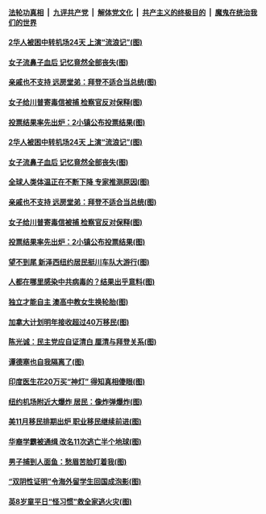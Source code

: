 

####  [法轮功真相](../../../../basic/blob/master/README.md?t=11041002) &nbsp;|&nbsp; [九评共产党](../../../../9ping.md/blob/master/README.md?t=11041002) &nbsp;|&nbsp; [解体党文化](../../../../jtdwh.md/blob/master/README.md?t=11041002)  &nbsp;|&nbsp; [共产主义的终极目的](../../../../gczydzjmd.md/blob/master/README.md?t=11041002) &nbsp;|&nbsp; [魔鬼在统治我们的世界](../../../../mgztzwmdsj.md/blob/master/README.md?t=11041002) 

#### [2华人被困中转机场24天 上演“流浪记”(图)](../pages/p3/951379.md?t=11041002) 

#### [女子流鼻子血后 记忆竟然全部丧失(图)](../pages/p3/951362.md?t=11041002) 

#### [亲戚也不支持 远房堂弟：拜登不适合当总统(图)](../pages/p3/951346.md?t=11041002) 

#### [女子给川普寄毒信被捕 检察官反对保释(图)](../pages/p3/951348.md?t=11041002) 

#### [投票结果率先出炉：2小镇公布投票结果(图)](../pages/p3/951326.md?t=11041002) 


#### [2华人被困中转机场24天 上演“流浪记”(图)](../pages/p3/951379.md?t=11041002) 

#### [女子流鼻子血后 记忆竟然全部丧失(图)](../pages/p3/951362.md?t=11041002) 

#### [全球人类体温正在不断下降 专家推测原因(图)](../pages/p3/951353.md?t=11041002) 

#### [亲戚也不支持 远房堂弟：拜登不适合当总统(图)](../pages/p3/951346.md?t=11041002) 

#### [女子给川普寄毒信被捕 检察官反对保释(图)](../pages/p3/951348.md?t=11041002) 

#### [投票结果率先出炉：2小镇公布投票结果(图)](../pages/p3/951326.md?t=11041002) 


#### [望不到尾 新泽西纽约居民挺川车队大游行(图)](../pages/p3/951282.md?t=11041002) 

#### [人都在哪里感染中共病毒的？结果出乎意料(图)](../pages/p3/951231.md?t=11041002) 

#### [独立才能自主 澳高中教女生换轮胎(图)](../pages/p3/951230.md?t=11041002) 

#### [加拿大计划明年接收超过40万移民(图)](../pages/p3/951253.md?t=11041002) 

#### [陈光诚：民主党应自证清白 厘清与拜登关系(图)](../pages/p3/951048.md?t=11041002) 

#### [谭德塞也自我隔离了(图)](../pages/p3/951221.md?t=11041002) 

#### [印度医生花20万买“神灯” 得知真相傻眼(图)](../pages/p3/951222.md?t=11041002) 

#### [纽约机场附近大爆炸 居民：像炸弹爆炸(图)](../pages/p3/951218.md?t=11041002) 

#### [美11月移民排期出炉 职业移民继续前进(图)](../pages/p3/951170.md?t=11041002) 

#### [华裔学霸被通缉 改名11次逃亡半个地球(图)](../pages/p3/951158.md?t=11041002) 

#### [男子捕到人面鱼：愁眉苦脸盯着我(图)](../pages/p3/951156.md?t=11041002) 

#### [“双阴性证明”令海外留学生回国成泡影(图)](../pages/p3/951097.md?t=11041002) 

#### [英8岁童平日“怪习惯”救全家逃火灾(图)](../pages/p3/951104.md?t=11041002) 

